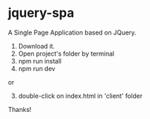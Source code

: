 # jquery-spa
A Single Page Application based on JQuery.

1. Download it.
2. Open project's folder by terminal
3. npm run install
4. npm run dev

or

3. double-click on index.html in 'client' folder

Thanks!